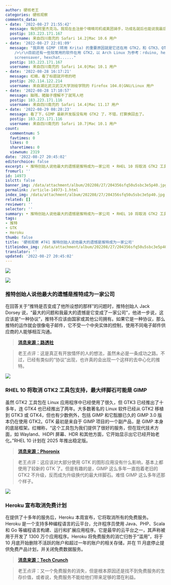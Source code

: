 ```yaml
---
author: 硬核老王
categories: 硬核观察
comments_data:
- date: '2022-08-27 21:55:42'
  message: 悔创阿里杰克马。我现在去注册个嘀嘀司机或美团骑手，功成名就后也能说我最后悔的就是成立这家公司，还没干嘀嘀痛快，能游览整个城市美景。
  postip: 183.223.171.167
  username: 来自四川南充的 Safari 14.2|Mac 10.6 用户
- date: '2022-08-27 22:01:09'
  message: "我弃用 GIMP (转用 Krita) 的重要原因就是它还在用 GTK2，和 GTK3、QT5 的主题风格统一不了，看着丑死了。<br />\r\n<br
    />\r\n目前还有一些较常用的软件在用 GTK2，以 Arch Linux 为参考：rduino, hexchat, LXDE 部分软件, steam-native-runtime,
    screensaver, hexchat......"
  postip: 183.223.171.167
  username: 来自四川南充的 Safari 14.0|Mac 10.1 用户
- date: '2022-08-28 16:17:21'
  message: 杠精，看了标题就开喷的吧
  postip: 202.114.122.214
  username: 来自湖北武汉武汉大学测绘学院的 Firefox 104.0|GNU/Linux 用户
- date: '2022-08-28 17:10:57'
  message: 脑残，猪脑子理解不了就骂人吧
  postip: 183.223.171.116
  username: 来自四川南充的 Safari 14.4|Mac 11.17 用户
- date: '2022-08-29 08:28:23'
  message: 看了下，GIMP 最新开发版没有用 GTK2 了，不错，打算换回去了。
  postip: 183.223.171.116
  username: 来自四川南充的 Safari 10.7|Mac 10.1 用户
count:
  commentnum: 5
  favtimes: 0
  likes: 0
  sharetimes: 0
  viewnum: 2319
date: '2022-08-27 20:45:02'
editorchoice: false
excerpt: • 推特创始人说他最大的遗憾是推特成为一家公司 • RHEL 10 将取消 GTK2 工具包支持，最大绊脚石可能是 GIMP • Heroku 宣布取消免费计划
fromurl: ''
id: 14973
islctt: false
banner_img: /data/attachment/album/202208/27/204356sfq50u5sbc3e5p40.jpg
permalink: /article-14973-1.html
index_img: /data/attachment/album/202208/27/204356sfq50u5sbc3e5p40.jpg
related: []
reviewer: ''
selector: ''
summary: • 推特创始人说他最大的遗憾是推特成为一家公司 • RHEL 10 将取消 GTK2 工具包支持，最大绊脚石可能是 GIMP • Heroku 宣布取消免费计划
tags:
- 推特
- GTK
- Heroku
thumb: false
title: '硬核观察 #741 推特创始人说他最大的遗憾是推特成为一家公司'
titleindex_img: /data/attachment/album/202208/27/204356sfq50u5sbc3e5p40.jpg
translator: ''
updated: '2022-08-27 20:45:02'
---
```


![](/data/attachment/album/202208/27/204356sfq50u5sbc3e5p40.jpg)


![](/data/attachment/album/202208/27/204405hyq9mtms91t1tc0t.jpg)


### 推特创始人说他最大的遗憾是推特成为一家公司


在回答关于“推特是否变成了他所设想的那样”的问题时，推特创始人 Jack Dorsey 说，“最大的问题和我最大的遗憾是它变成了一家公司”，他进一步说，这应该是“一种协议”，推特不应该由国家或其他公司拥有。如果它是一种协议，那么推特的运作就会很像电子邮件，它不受一个中央实体的控制，使用不同电子邮件供应商的人能够相互沟通。



> 
> **[消息来源：路透社](https://www.reuters.com/business/media-telecom/jack-dorsey-says-he-believes-twitter-should-not-be-owned-by-state-company-2022-08-25/)**
> 
> 
> 



> 
> 老王点评：这是真正有开放情怀的人的想法，虽然未必是一条成功之路。不过，已经有类似的“协议”出现，也许真的会出现一个这样的去中心化的推特。
> 
> 
> 


![](/data/attachment/album/202208/27/204422uz81p83bzo565gp0.jpg)


### RHEL 10 将取消 GTK2 工具包支持，最大绊脚石可能是 GIMP


虽然 GTK2 工具包在 Linux 应用程序中已经使用了很久，但 GTK3 已经推出了十多年，连 GTK4 也已经推出了两年。大多数著名的 Linux 软件已经从 GTK2 移植到 GTK3 或 GTK4，但也有少数例外，包括 GIMP 和它酝酿已久的 GIMP 3.0 版本仍在使用 GTK2。GTK 最初是来自于 GIMP 项目的一个副产品，是 GIMP 本身的底层框架。红帽称，“这个工具包为我们提供了很好的服务，但在现代技术方面，如 Wayland、HiDPI 屏幕、HDR 和其他方面，它开始显示出它已经开始老化。”RHEL 10 计划在 2025 年推出稳定版。



> 
> **[消息来源：Phoronix](https://www.phoronix.com/news/RHEL-10-No-GTK2)**
> 
> 
> 



> 
> 老王点评：这应该对大部分使用 GTK 的图形应用没有什么影响，基本上都使用了较新的 GTK 了。但是有趣的是，GIMP 这么多年一直抱着老旧的 GTK2 不升级，反而成为升级换代的最大绊脚石。难怪 GIMP 这么多年还那个样子。
> 
> 
> 


![](/data/attachment/album/202208/27/204445wonnyz4scwxnzxw8.jpg)


### Heroku 宣布取消免费计划


在提供了十多年的服务后，Heroku 本周宣布，它将取消所有的免费服务。Heroku 是一个支持多种编程语言的云平台，允许程序员使用 Java、PHP、Scala 和 Go 等编程语言构建、运行和扩展应用程序。它是最早的云平台之一，其声称被用于开发了 1300 万个应用程序。Heroku 将免费服务的消亡归咎于“滥用”，将于 10 月底开始删除不活跃的账户和超过一年的账户的相关存储，并在 11 月底停止提供免费产品计划，并关闭免费数据服务。



> 
> **[消息来源：Tech Crunch](https://techcrunch.com/2022/08/25/heroku-announces-plans-to-eliminate-free-plans-blaming-fraud-and-abuse/)**
> 
> 
> 



> 
> 老王点评：又一个免费服务的消失，但是根本原因还是找不到免费服务的生存价值，或者说，免费服务不能给他们带来足够的潜在利益。
> 
> 
>